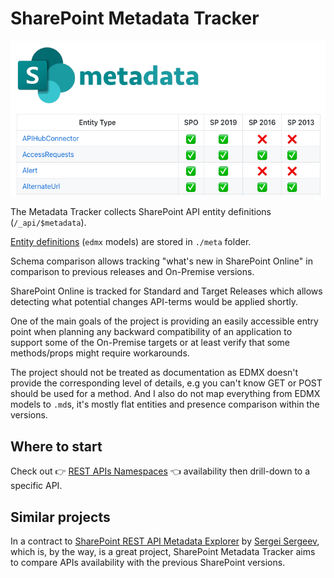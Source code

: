 # SharePoint Metadata Tracker

![banner](./assets/banner.png)

The Metadata Tracker collects SharePoint API entity definitions (`/_api/$metadata`).

[Entity definitions](./meta/README.md) (`edmx` models) are stored in `./meta` folder.

Schema comparison allows tracking "what's new in SharePoint Online" in comparison to previous releases and On-Premise versions.

SharePoint Online is tracked for Standard and Target Releases which allows detecting what potential changes API-terms would be applied shortly.

One of the main goals of the project is providing an easily accessible entry point when planning any backward compatibility of an application to support some of the On-Premise targets or at least verify that some methods/props might require workarounds.

The project should not be treated as documentation as EDMX doesn't provide the corresponding level of details, e.g you can't know GET or POST should be used for a method. And I also do not map everything from EDMX models to `.md`s, it's mostly flat entities and presence comparison within the versions.

## Where to start

Check out 👉 [REST APIs Namespaces](./docs/Namespaces.md) 👈 availability then drill-down to a specific API.

## Similar projects

In a contract to [SharePoint REST API Metadata Explorer](https://github.com/s-KaiNet/sp-rest-explorer) by [Sergei Sergeev](https://github.com/s-KaiNet), which is, by the way, is a great project, SharePoint Metadata Tracker aims to compare APIs availability with the previous SharePoint versions.
